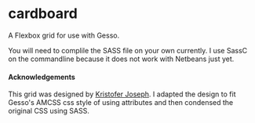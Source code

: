 # cardboard
A Flexbox grid for use with Gesso.

You will need to complile the SASS file on your own currently. I use SassC on the commandline because it does not work with Netbeans just yet.

#### Acknowledgements

This grid was designed by [Kristofer Joseph](https://github.com/kristoferjoseph/flexboxgrid). I adapted the design to fit Gesso's AMCSS css style of using attributes and then condensed the original CSS using SASS.
